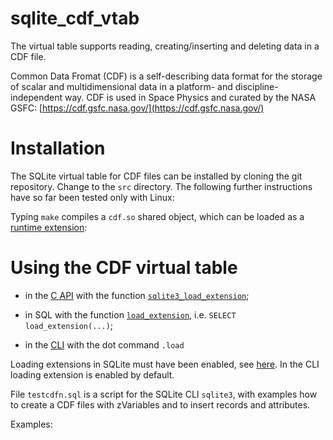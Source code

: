 # sqlite_cdf_vtab
The virtual table supports reading, creating/inserting and deleting data in a CDF file.

Common Data Fromat (CDF) is a self-describing data format for the storage of scalar and
multidimensional data in a platform- and discipline-independent way. CDF is used in Space
Physics and curated by the NASA GSFC:
[https://cdf.gsfc.nasa.gov/](https://cdf.gsfc.nasa.gov/)

# Installation

The SQLite virtual table for CDF files can be installed by cloning the git repository.
Change to the `src` directory. The following further instructions have so far been tested
only with Linux:

Typing `make` compiles a `cdf.so` shared object, which can be loaded as a [runtime
extension](https://www.sqlite.org/loadext.html):

# Using the CDF virtual table

- in the [C API](https://www.sqlite.org/cintro.html) with the function
  [`sqlite3_load_extension`](https://www.sqlite.org/c3ref/load_extension.html);

- in SQL with the function
  [`load_extension`](https://www.sqlite.org/lang_corefunc.html#load_extension), i.e.
  `SELECT load_extension(...)`;

- in the [CLI](https://www.sqlite.org/cli.html) with the dot command `.load`

Loading extensions in SQLite must have been enabled, see
[here](https://www.sqlite.org/c3ref/enable_load_extension.html). In the CLI loading
extension is enabled by default.

File `testcdfn.sql` is a script for the SQLite CLI `sqlite3`, with examples how to create
a CDF files with zVariables and to insert records and attributes.


Examples:

